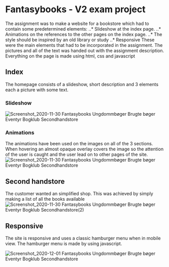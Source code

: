 # Fantasybooks - V2 exam project
The assignment was to make a website for a bookstore which had to contain some predetermined elements:
..* Slideshow at the index page.
..* Animations on the references to the other pages on the index page.
..* The style should be inspired by an old library or study
..* Responsive 
These were the main elements that had to be incorporated in the assignment. The pictures and all of the text was handed out with the assignment description.
Everything on the page is made using html, css and javascript

## Index
The homepage consists of a slideshow, short description and 3 elements each a picture with some text.
### Slideshow
![Screenshot_2020-11-30 Fantasybooks Ungdommbøger Brugte bøger Eventyr Bogklub Secondhandstore](https://user-images.githubusercontent.com/61143804/100722588-0e816d80-33c1-11eb-81a1-f14ea081c66d.jpg)
### Animations
The animations have been used on the images on all of the 3 sections. When hovering an almost opaque overlay covers the image so the attention of the user is caught and the user lead on to other pages of the site.
![Screenshot_2020-11-30 Fantasybooks Ungdommbøger Brugte bøger Eventyr Bogklub Secondhandstore](https://user-images.githubusercontent.com/61143804/100723320-e9412f00-33c1-11eb-99ca-50ad7e0bdac8.png)
## Second handstore
The customer wanted an simplified shop. This was achieved by simply making a list of all the books available
![Screenshot_2020-11-30 Fantasybooks Ungdommbøger Brugte bøger Eventyr Bogklub Secondhandstore(2)](https://user-images.githubusercontent.com/61143804/100723476-1ab9fa80-33c2-11eb-9ee5-65e210abe991.png)
## Responsive
The site is responsive and uses a classic hamburger menu when in mobile view. The hamburger menu is made by using javascript.

![Screenshot_2020-12-01 Fantasybooks Ungdommbøger Brugte bøger Eventyr Bogklub Secondhandstore](https://user-images.githubusercontent.com/61143804/100724284-fe6a8d80-33c2-11eb-8ea9-cdfd11390c84.png)

